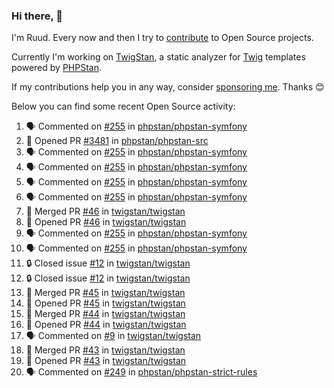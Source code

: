### Hi there, 👋

I'm Ruud. Every now and then I try to [contribute](https://github.com/pulls?q=+is%3Apr+author%3Aruudk+archived%3Afalse+is%3Apublic+) to Open Source projects.

Currently I'm working on [TwigStan](https://github.com/twigstan), a static analyzer for [Twig](https://twig.symfony.com/) templates powered by [PHPStan](https://phpstan.org/).

If my contributions help you in any way, consider [sponsoring me](https://github.com/sponsors/ruudk). Thanks 😊

Below you can find some recent Open Source activity:

<!--START_SECTION:activity-->
1. 🗣 Commented on [#255](https://github.com/phpstan/phpstan-symfony/issues/255#issuecomment-2374097146) in [phpstan/phpstan-symfony](https://github.com/phpstan/phpstan-symfony)
2. 💪 Opened PR [#3481](https://github.com/phpstan/phpstan-src/pull/3481) in [phpstan/phpstan-src](https://github.com/phpstan/phpstan-src)
3. 🗣 Commented on [#255](https://github.com/phpstan/phpstan-symfony/issues/255#issuecomment-2373976268) in [phpstan/phpstan-symfony](https://github.com/phpstan/phpstan-symfony)
4. 🗣 Commented on [#255](https://github.com/phpstan/phpstan-symfony/issues/255#issuecomment-2373859653) in [phpstan/phpstan-symfony](https://github.com/phpstan/phpstan-symfony)
5. 🗣 Commented on [#255](https://github.com/phpstan/phpstan-symfony/issues/255#issuecomment-2373834710) in [phpstan/phpstan-symfony](https://github.com/phpstan/phpstan-symfony)
6. 🗣 Commented on [#255](https://github.com/phpstan/phpstan-symfony/issues/255#issuecomment-2373769074) in [phpstan/phpstan-symfony](https://github.com/phpstan/phpstan-symfony)
7. 🎉 Merged PR [#46](https://github.com/twigstan/twigstan/pull/46) in [twigstan/twigstan](https://github.com/twigstan/twigstan)
8. 💪 Opened PR [#46](https://github.com/twigstan/twigstan/pull/46) in [twigstan/twigstan](https://github.com/twigstan/twigstan)
9. 🗣 Commented on [#255](https://github.com/phpstan/phpstan-symfony/issues/255#issuecomment-2373581200) in [phpstan/phpstan-symfony](https://github.com/phpstan/phpstan-symfony)
10. 🗣 Commented on [#255](https://github.com/phpstan/phpstan-symfony/issues/255#issuecomment-2373576809) in [phpstan/phpstan-symfony](https://github.com/phpstan/phpstan-symfony)
11. 🔒 Closed issue [#12](https://github.com/twigstan/twigstan/issues/12) in [twigstan/twigstan](https://github.com/twigstan/twigstan)
12. 🔒 Closed issue [#12](https://github.com/twigstan/twigstan/issues/12) in [twigstan/twigstan](https://github.com/twigstan/twigstan)
13. 🎉 Merged PR [#45](https://github.com/twigstan/twigstan/pull/45) in [twigstan/twigstan](https://github.com/twigstan/twigstan)
14. 💪 Opened PR [#45](https://github.com/twigstan/twigstan/pull/45) in [twigstan/twigstan](https://github.com/twigstan/twigstan)
15. 🎉 Merged PR [#44](https://github.com/twigstan/twigstan/pull/44) in [twigstan/twigstan](https://github.com/twigstan/twigstan)
16. 💪 Opened PR [#44](https://github.com/twigstan/twigstan/pull/44) in [twigstan/twigstan](https://github.com/twigstan/twigstan)
17. 🗣 Commented on [#9](https://github.com/twigstan/twigstan/issues/9#issuecomment-2373457058) in [twigstan/twigstan](https://github.com/twigstan/twigstan)
18. 🎉 Merged PR [#43](https://github.com/twigstan/twigstan/pull/43) in [twigstan/twigstan](https://github.com/twigstan/twigstan)
19. 💪 Opened PR [#43](https://github.com/twigstan/twigstan/pull/43) in [twigstan/twigstan](https://github.com/twigstan/twigstan)
20. 🗣 Commented on [#249](https://github.com/phpstan/phpstan-strict-rules/pull/249#issuecomment-2371021598) in [phpstan/phpstan-strict-rules](https://github.com/phpstan/phpstan-strict-rules)
<!--END_SECTION:activity-->
